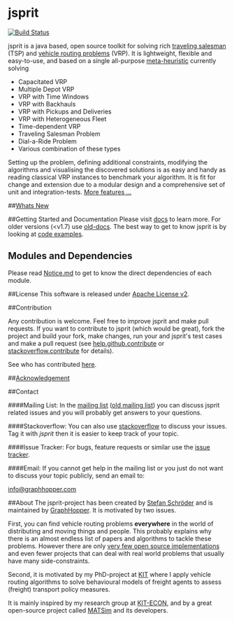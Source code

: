 jsprit
======
[![Build Status](https://travis-ci.org/graphhopper/jsprit.svg?branch=master)](https://travis-ci.org/graphhopper/jsprit)

jsprit is a java based, open source toolkit for solving rich <a href="http://en.wikipedia.org/wiki/Travelling_salesman_problem" target="_blank">traveling salesman</a> (TSP) and <a href="http://neo.lcc.uma.es/vrp/vehicle-routing-problem/" target="_blank">vehicle routing problems</a> (VRP).
It is lightweight, flexible and easy-to-use, and based on a single all-purpose <a href="https://github.com/jsprit/jsprit/wiki/Meta-Heuristic" target="_blank">meta-heuristic</a> currently solving
- Capacitated VRP
- Multiple Depot VRP
- VRP with Time Windows
- VRP with Backhauls
- VRP with Pickups and Deliveries
- VRP with Heterogeneous Fleet
- Time-dependent VRP
- Traveling Salesman Problem
- Dial-a-Ride Problem
- Various combination of these types

Setting up the problem, defining additional constraints, modifying the algorithms and visualising the discovered solutions is as easy and handy as
reading classical VRP instances to benchmark your algorithm. It is fit for change and extension due to a modular design and a comprehensive set of unit and integration-tests. [More features ...](https://github.com/jsprit/jsprit/wiki/features)

##[Whats New](https://github.com/jsprit/jsprit/blob/master/WHATS_NEW.md)

##Getting Started and Documentation
Please visit [docs](https://github.com/graphhopper/jsprit/blob/master/docs/Home.md) to learn more. For older versions (<v1.7) use [old-docs](https://github.com/graphhopper/jsprit/blob/master/docs/before-1.7/Home.md). The best way to get to know jsprit is by looking at [code examples](https://github.com/graphhopper/jsprit/tree/master/jsprit-examples/src/main/java/com/graphhopper/jsprit/examples).

## Modules and Dependencies
Please read [Notice.md](https://github.com/graphhopper/jsprit/blob/master/NOTICE.md) to get to know the direct dependencies of each module.

##License
This software is released under [Apache License v2](https://www.apache.org/licenses/LICENSE-2.0).

##Contribution

Any contribution is welcome. Feel free to improve jsprit and make pull requests. If you want to contribute to jsprit (which would be great), fork the project and build your fork, make changes, run your and jsprit's test cases and make a pull request (see [help.github.contribute](https://help.github.com/articles/fork-a-repo) or [stackoverflow.contribute](http://stackoverflow.com/questions/4384776/how-do-i-contribute-to-others-code-in-github) for details).

See who has contributed [here](https://github.com/jsprit/jsprit/blob/master/CONTRIBUTORS.md).

##[Acknowledgement](https://github.com/jsprit/jsprit/wiki/Acknowledgement)

##Contact

####Mailing List:
In the [mailing list](https://discuss.graphhopper.com/) ([old mailing list](https://groups.google.com/group/jsprit-mailing-list)) you can discuss jsprit related issues and you will probably get answers to your questions.

####Stackoverflow:
You can also use [stackoverflow](http://stackoverflow.com/questions/tagged/jsprit) to discuss your issues. Tag it with <em>jsprit</em> then it is easier to keep track of your topic.

####Issue Tracker:
For bugs, feature requests or similar use the [issue tracker](https://github.com/jsprit/jsprit/issues).

####Email:
If you cannot get help in the mailing list or you just do not want to discuss your topic publicly, send an email to:

info@graphhopper.com


##About
The jsprit-project has been created by [Stefan Schröder](https://github.com/oblonski) and is maintained by [GraphHopper](https://graphhopper.com/). It is motivated by two issues.

First, you can find vehicle routing problems **everywhere** in the world of distributing and moving things and people. This probably explains why there is an almost endless list of papers and algorithms to tackle these problems. However there are only [very few open source implementations](https://github.com/jsprit/jsprit/wiki/Other-Projects) and even fewer projects that can deal with real world problems that usually have many side-constraints.

Second, it is motivated by my PhD-project at [KIT](http://www.kit.edu/english/index.php) where I apply vehicle routing algorithms to solve behavioural models of freight agents to assess (freight) transport policy measures.

It is mainly inspired by my research group at [KIT-ECON](http://netze.econ.kit.edu/21.php), and by a great open-source project called [MATSim](http://www.matsim.org) and its developers.

